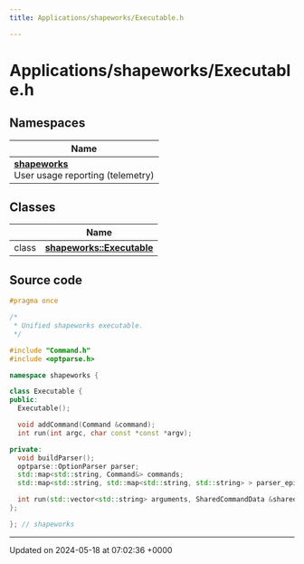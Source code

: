 ```yaml
---
title: Applications/shapeworks/Executable.h

---
```


# Applications/shapeworks/Executable.h



## Namespaces

| Name           |
| -------------- |
| **[shapeworks](../Namespaces/namespaceshapeworks.md)** <br>User usage reporting (telemetry)  |

## Classes

|                | Name           |
| -------------- | -------------- |
| class | **[shapeworks::Executable](../Classes/classshapeworks_1_1Executable.md)**  |




## Source code

```cpp
#pragma once

/*
 * Unified shapeworks executable.
 */

#include "Command.h"
#include <optparse.h>

namespace shapeworks {

class Executable {
public:
  Executable();

  void addCommand(Command &command);
  int run(int argc, char const *const *argv);

private:
  void buildParser();
  optparse::OptionParser parser;
  std::map<std::string, Command&> commands;
  std::map<std::string, std::map<std::string, std::string> > parser_epilog; // <command_type, <command_name, desc> >

  int run(std::vector<std::string> arguments, SharedCommandData &sharedData);
};

}; // shapeworks
```


-------------------------------

Updated on 2024-05-18 at 07:02:36 +0000
